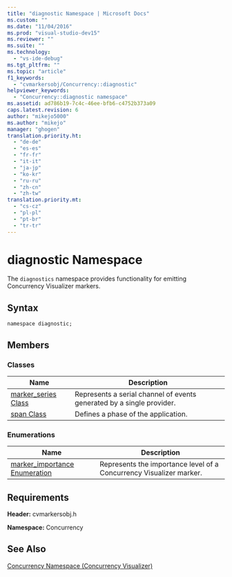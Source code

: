 ```yaml
---
title: "diagnostic Namespace | Microsoft Docs"
ms.custom: ""
ms.date: "11/04/2016"
ms.prod: "visual-studio-dev15"
ms.reviewer: ""
ms.suite: ""
ms.technology: 
  - "vs-ide-debug"
ms.tgt_pltfrm: ""
ms.topic: "article"
f1_keywords: 
  - "cvmarkersobj/Concurrency::diagnostic"
helpviewer_keywords: 
  - "Concurrency::diagnostic namespace"
ms.assetid: ad786b19-7c4c-46ee-bfb6-c4752b373a09
caps.latest.revision: 6
author: "mikejo5000"
ms.author: "mikejo"
manager: "ghogen"
translation.priority.ht: 
  - "de-de"
  - "es-es"
  - "fr-fr"
  - "it-it"
  - "ja-jp"
  - "ko-kr"
  - "ru-ru"
  - "zh-cn"
  - "zh-tw"
translation.priority.mt: 
  - "cs-cz"
  - "pl-pl"
  - "pt-br"
  - "tr-tr"
---
```

# diagnostic Namespace
The `diagnostics` namespace provides functionality for emitting Concurrency Visualizer markers.  
  
## Syntax  
  
```  
namespace diagnostic;  
```  
  
## Members  
  
### Classes  
  
|Name|Description|  
|----------|-----------------|  
|[marker_series Class](../profiling/marker-series-class.md)|Represents a serial channel of events generated by a single provider.|  
|[span Class](../profiling/span-class.md)|Defines a phase of the application.|  
  
### Enumerations  
  
|Name|Description|  
|----------|-----------------|  
|[marker_importance Enumeration](../profiling/marker-importance-enumeration.md)|Represents the importance level of a Concurrency Visualizer marker.|  
  
## Requirements  
 **Header:** cvmarkersobj.h  
  
 **Namespace:** Concurrency  
  
## See Also  
 [Concurrency Namespace (Concurrency Visualizer)](../profiling/concurrency-namespace-concurrency-visualizer.md)